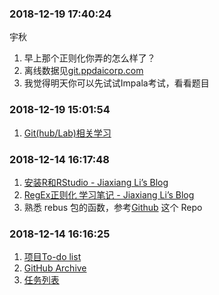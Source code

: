 
### 2018-12-19 17:40:24

宇秋

1.  早上那个正则化你弄的怎么样了？
2.  离线数据见[git.ppdaicorp.com](http://git.ppdaicorp.com/lijiaxiang/share_files/blob/master/creditRating/rd_50.md)
3.  我觉得明天你可以先试试Impala考试，看看题目

### 2018-12-19 15:01:54

1.  [Git(hub/Lab)相关学习](https://github.com/JiaxiangBU/learn_git/blob/master/git.md)

### 2018-12-14 16:17:48

1.  [安装R和RStudio - Jiaxiang Li’s
    Blog](https://jiaxiangli.netlify.com/2017/12/08/r-rstudio/)
2.  [RegEx正则化 学习笔记 - Jiaxiang Li’s
    Blog](https://jiaxiangli.netlify.com/2018/03/05/regex/)
3.  熟悉 rebus 包的函数，参考[Github](https://github.com/JiaxiangBU/string) 这个
    Repo

### 2018-12-14 16:16:25

1.  [项目To-do
    list](http://git.ppdaicorp.com/lijiaxiang/share_files/blob/master/creditRating/todolist.md)
2.  [GitHub
    Archive](https://github.com/JiaxiangBU/tutoring/blob/master/pengruiting/code_log.md)
3.  [任务列表](http://172.20.15.44/creditrating/pass_rate.html)
